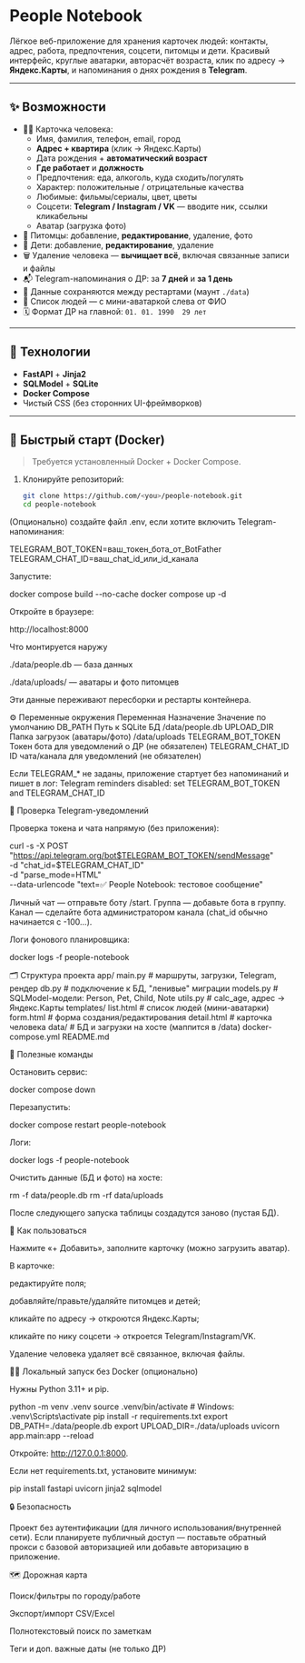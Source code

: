 # People Notebook

Лёгкое веб-приложение для хранения карточек людей: контакты, адрес, работа, предпочтения, соцсети, питомцы и дети. Красивый интерфейс, круглые аватарки, авторасчёт возраста, клик по адресу → **Яндекс.Карты**, и напоминания о днях рождения в **Telegram**.

---

## ✨ Возможности

- 🧑‍💼 Карточка человека:
  - Имя, фамилия, телефон, email, город
  - **Адрес + квартира** (клик → Яндекс.Карты)
  - Дата рождения + **автоматический возраст**
  - **Где работает** и **должность**
  - Предпочтения: еда, алкоголь, куда сходить/погулять
  - Характер: положительные / отрицательные качества
  - Любимые: фильмы/сериалы, цвет, цветы
  - Соцсети: **Telegram / Instagram / VK** — вводите ник, ссылки кликабельны
  - Аватар (загрузка фото)
- 🐶 Питомцы: добавление, **редактирование**, удаление, фото
- 👶 Дети: добавление, **редактирование**, удаление
- 🗑️ Удаление человека — **вычищает всё**, включая связанные записи и файлы
- 📬 Telegram-напоминания о ДР: за **7 дней** и **за 1 день**
- 💾 Данные сохраняются между рестартами (маунт `./data`)
- 🧭 Список людей — с мини-аватаркой слева от ФИО
- 🗓 Формат ДР на главной: `01. 01. 1990  29 лет`

---

## 🧱 Технологии

- **FastAPI** + **Jinja2**
- **SQLModel** + **SQLite**
- **Docker Compose**
- Чистый CSS (без сторонних UI-фреймворков)

---

## 🚀 Быстрый старт (Docker)

> Требуется установленный Docker + Docker Compose.

1. Клонируйте репозиторий:
   ```bash
   git clone https://github.com/<you>/people-notebook.git
   cd people-notebook


(Опционально) создайте файл .env, если хотите включить Telegram-напоминания:

TELEGRAM_BOT_TOKEN=ваш_токен_бота_от_BotFather
TELEGRAM_CHAT_ID=ваш_chat_id_или_id_канала


Запустите:

docker compose build --no-cache
docker compose up -d


Откройте в браузере:

http://localhost:8000

Что монтируется наружу

./data/people.db — база данных

./data/uploads/ — аватары и фото питомцев

Эти данные переживают пересборки и рестарты контейнера.

⚙️ Переменные окружения
Переменная	Назначение	Значение по умолчанию
DB_PATH	Путь к SQLite БД	/data/people.db
UPLOAD_DIR	Папка загрузок (аватары/фото)	/data/uploads
TELEGRAM_BOT_TOKEN	Токен бота для уведомлений о ДР	(не обязателен)
TELEGRAM_CHAT_ID	ID чата/канала для уведомлений	(не обязателен)

Если TELEGRAM_* не заданы, приложение стартует без напоминаний и пишет в лог:
Telegram reminders disabled: set TELEGRAM_BOT_TOKEN and TELEGRAM_CHAT_ID

🧪 Проверка Telegram-уведомлений

Проверка токена и чата напрямую (без приложения):

curl -s -X POST "https://api.telegram.org/bot$TELEGRAM_BOT_TOKEN/sendMessage" \
  -d "chat_id=$TELEGRAM_CHAT_ID" \
  -d "parse_mode=HTML" \
  --data-urlencode "text=✅ People Notebook: тестовое сообщение"


Личный чат — отправьте боту /start.
Группа — добавьте бота в группу.
Канал — сделайте бота администратором канала (chat_id обычно начинается с -100…).

Логи фонового планировщика:

docker logs -f people-notebook

🗂 Структура проекта
app/
  main.py           # маршруты, загрузки, Telegram, рендер
  db.py             # подключение к БД, "ленивые" миграции
  models.py         # SQLModel-модели: Person, Pet, Child, Note
  utils.py          # calc_age, адрес → Яндекс.Карты
  templates/
    list.html       # список людей (мини-аватарки)
    form.html       # форма создания/редактирования
    detail.html     # карточка человека
data/               # БД и загрузки на хосте (маппится в /data)
docker-compose.yml
README.md

🧰 Полезные команды

Остановить сервис:

docker compose down


Перезапустить:

docker compose restart people-notebook


Логи:

docker logs -f people-notebook


Очистить данные (БД и фото) на хосте:

rm -f data/people.db
rm -rf data/uploads


После следующего запуска таблицы создадутся заново (пустая БД).

🧭 Как пользоваться

Нажмите «+ Добавить», заполните карточку (можно загрузить аватар).

В карточке:

редактируйте поля;

добавляйте/правьте/удаляйте питомцев и детей;

кликайте по адресу → откроются Яндекс.Карты;

кликайте по нику соцсети → откроется Telegram/Instagram/VK.

Удаление человека удаляет всё связанное, включая файлы.

🧑‍💻 Локальный запуск без Docker (опционально)

Нужны Python 3.11+ и pip.

python -m venv .venv
source .venv/bin/activate   # Windows: .venv\Scripts\activate
pip install -r requirements.txt
export DB_PATH=./data/people.db
export UPLOAD_DIR=./data/uploads
uvicorn app.main:app --reload


Откройте: http://127.0.0.1:8000.

Если нет requirements.txt, установите минимум:

pip install fastapi uvicorn jinja2 sqlmodel

🔒 Безопасность

Проект без аутентификации (для личного использования/внутренней сети).
Если планируете публичный доступ — поставьте обратный прокси с базовой авторизацией или добавьте авторизацию в приложение.

🗺️ Дорожная карта

Поиск/фильтры по городу/работе

Экспорт/импорт CSV/Excel

Полнотекстовый поиск по заметкам

Теги и доп. важные даты (не только ДР)
